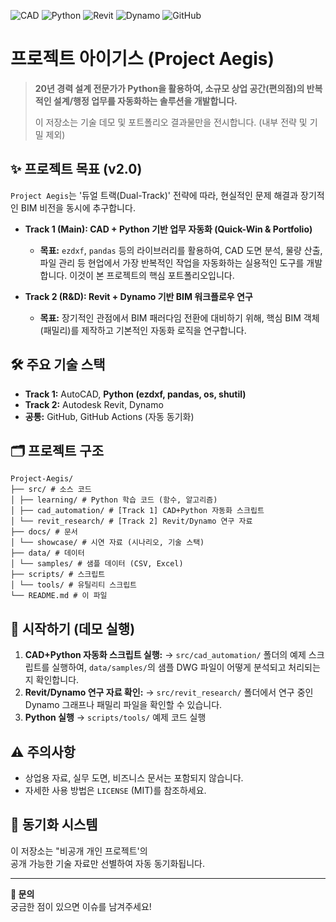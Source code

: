 ![CAD](https://img.shields.io/badge/AutoCAD-000000?style=for-the-badge&logo=autodesk&logoColor=white)
![Python](https://img.shields.io/badge/Python-3776AB?style=for-the-badge&logo=python&logoColor=white)
![Revit](https://img.shields.io/badge/Revit-FF6F00?style=for-the-badge&logo=autodesk&logoColor=white)
![Dynamo](https://img.shields.io/badge/Dynamo-FF6F00?style=for-the-badge&logo=autodesk&logoColor=white)
![GitHub](https://img.shields.io/badge/GitHub-181717?style=for-the-badge&logo=github&logoColor=white)

# 프로젝트 아이기스 (Project Aegis)

> **20년 경력 설계 전문가가 Python을 활용하여, 소규모 상업 공간(편의점)의 반복적인 설계/행정 업무를 자동화하는 솔루션을 개발합니다.**
>
> 이 저장소는 기술 데모 및 포트폴리오 결과물만을 전시합니다. (내부 전략 및 기밀 제외)

## ✨ 프로젝트 목표 (v2.0)

`Project Aegis`는 '듀얼 트랙(Dual-Track)' 전략에 따라, 현실적인 문제 해결과 장기적인 BIM 비전을 동시에 추구합니다.

*   **Track 1 (Main): CAD + Python 기반 업무 자동화 (Quick-Win & Portfolio)**
    *   **목표:** `ezdxf`, `pandas` 등의 라이브러리를 활용하여, CAD 도면 분석, 물량 산출, 파일 관리 등 현업에서 가장 반복적인 작업을 자동화하는 실용적인 도구를 개발합니다. 이것이 본 프로젝트의 핵심 포트폴리오입니다.

*   **Track 2 (R&D): Revit + Dynamo 기반 BIM 워크플로우 연구**
    *   **목표:** 장기적인 관점에서 BIM 패러다임 전환에 대비하기 위해, 핵심 BIM 객체(패밀리)를 제작하고 기본적인 자동화 로직을 연구합니다.

## 🛠️ 주요 기술 스택

*   **Track 1:** AutoCAD, **Python (ezdxf, pandas, os, shutil)**
*   **Track 2:** Autodesk Revit, Dynamo
*   **공통:** GitHub, GitHub Actions (자동 동기화)

## 🗂 프로젝트 구조
```
Project-Aegis/
├── src/ # 소스 코드
│ ├── learning/ # Python 학습 코드 (함수, 알고리즘)
│ ├── cad_automation/ # [Track 1] CAD+Python 자동화 스크립트
│ └── revit_research/ # [Track 2] Revit/Dynamo 연구 자료
├── docs/ # 문서
│ └── showcase/ # 시연 자료 (시나리오, 기술 스택)
├── data/ # 데이터
│ └── samples/ # 샘플 데이터 (CSV, Excel)
├── scripts/ # 스크립트
│ └── tools/ # 유틸리티 스크립트
└── README.md # 이 파일
```

## 🚀 시작하기 (데모 실행)
1) **CAD+Python 자동화 스크립트 실행:** → `src/cad_automation/` 폴더의 예제 스크립트를 실행하여, `data/samples/`의 샘플 DWG 파일이 어떻게 분석되고 처리되는지 확인합니다.
2) **Revit/Dynamo 연구 자료 확인:** → `src/revit_research/` 폴더에서 연구 중인 Dynamo 그래프나 패밀리 파일을 확인할 수 있습니다.  
3) **Python 실행** → `scripts/tools/` 예제 코드 실행  


## ⚠️ 주의사항
- 상업용 자료, 실무 도면, 비즈니스 문서는 포함되지 않습니다.
- 자세한 사용 방법은 `LICENSE` (MIT)를 참조하세요.

## 🔄 동기화 시스템
이 저장소는 "비공개 개인 프로젝트'의  
공개 가능한 기술 자료만 선별하여 자동 동기화됩니다.

---

**📧 문의**  
궁금한 점이 있으면 이슈를 남겨주세요!